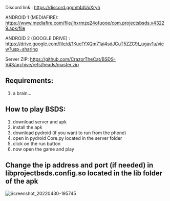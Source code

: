 Discord link : https://discord.gg/mt4dUxXryh

ANDROID 1 (MEDIAFIRE): https://www.mediafire.com/file/jhxrmzq24ofuooe/com.projectsbsds.v43229.apk/file

ANDROID 2 (GOOGLE DRIVE) : https://drive.google.com/file/d/1KucfYXQm71ai4sdJCuT5ZZC9t_ugav1u/view?usp=sharing

Server ZIP: https://github.com/CrazorTheCat/BSDS-V43/archive/refs/heads/master.zip

## Requirements: ##
1. a brain...

## How to play BSDS: ##
1. download server and apk
2. install the apk
3. download pydroid (if you want to run from the phone)
4. open in pydroid Core.py located in the server folder
5. click on the run button
6. now open the game and play

## Change the ip address and port (if needed) in libprojectbsds.config.so located in the lib folder of the apk ##

![Screenshot_20220430-195745](https://user-images.githubusercontent.com/52799759/166126704-d3733802-daf2-4594-9070-24ed776b6f1c.png)
